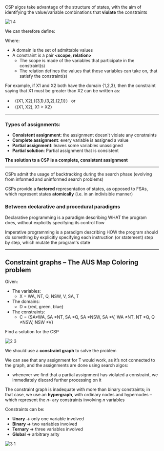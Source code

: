 CSP algos take advantage of the structure of states, with the aim of identifying the value/variable combinations that **violate** the constraints

![1 4](../pictures/1%204.png)

We can therefore define:

Where:

- A domain is the set of admittable values 
- A constraint is a pair **<scope, relation>**
  - The scope is made of the variables that participate in the constraint(s)
  - The relation defines the values that those variables can take on, that satisfy the constraint(s)

For example, if X1 and X2 both have the domain {1,2,3}, then the constraint saying that X1 must be greater than X2 can be written as:

- 〈(X1, X2),{(3,1),(3,2),(2,1)}〉 or 
- 〈(X1, X2), X1 > X2〉

--------

### Types of assignments:

- **Consistent assignment**: the assignment doesn't violate any constraints
- **Complete assignment**: every variable is assigned a value 
- **Partial assignment**: leaves some variables unassigned
- **Partial solution**: Partial assignment that is consistent

**The solution to a CSP is a complete, consistent assignment**

------------

CSPs admit the usage of backtracking during the search phase (evolving from informed and uninformed search problems)

CSPs provide a **factored** representation of states, as opposed to FSAs, which represent states **atomically** (i.e. in an indivisible manner)

### Between declarative and procedural paradigms

Declarative programming is a paradigm describing WHAT the program does, without explicitly specifying its control flow

Imperative programming is a paradigm describing HOW the program should do something by explicitly specifying each instruction (or statement) step by step, which mutate the program's state

-----------

## Constraint graphs – The AUS Map Coloring problem

Given:

- The variables: 
  - X = WA, NT, Q, NSW, V, SA, T
- The domains: 
  - D = {red, green, blue}
- The constraints: 
  - C = {SA≠WA, SA ≠NT, SA ≠Q, SA ≠NSW, SA ≠V, WA ≠NT, NT ≠Q, Q ≠NSW, NSW ≠V}

Find a solution for the CSP

![2 3](../pictures/2%203.png)

We should use a **constraint graph** to solve the problem

We can see that any assignment for T would work, as it’s not connected to the graph, and the assignments are done using search algos: 
- whenever we find that a partial assignment has violated a constraint, we immediately discard further processing on it

The constraint graph is inadequate with more than binary constraints; in that case, we use an **hypergraph**, with ordinary nodes and hypernodes – which represent the *n-* ary constraints involving *n* variables

Constraints can be:

- **Unary →** only one variable involved
- **Binary →** two variables involved
- **Ternary →** three variables involved
- **Global →** arbitrary arity 

![3 1](../pictures/3%201.png)
